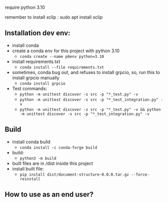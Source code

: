require python 3.10

remember to install xclip : sudo apt install xclip


## Installation dev env:
- install conda
- create a conda env for this project with python 3.10
  - `conda create --name p6env python=3.10`
- install requirements.txt
  - `conda install --file requirements.txt`
- sometimes, conda bug out, and refuses to install grpcio, so, run this to install grpcio manually
  - `conda install grpcio`
- Test commands:
  - `python -m unittest discover -s src -p "*_test.py" -v`
  - `python -m unittest discover -s src -p "*_test_integration.py" -v`
  - `python -m unittest discover -s src -p "*_test.py" -v && python -m unittest discover -s src -p "*_test_integration.py" -v` 


## Build
- install conda build 
  - `conda install -c conda-forge build`
- build:
  - `python3 -m build`
- built files are in /dist inside this project
- install built file:
  - `pip install dist/document-structure-0.0.0.tar.gz --force-reinstall`


## How to use as an end user?
